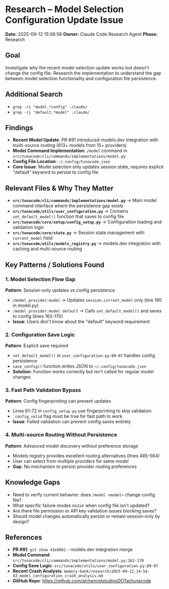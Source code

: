 # Research – Model Selection Configuration Update Issue
**Date:** 2025-09-12 15:06:58
**Owner:** Claude Code Research Agent
**Phase:** Research

## Goal
Investigate why the recent model selection update works but doesn't change the config file. Research the implementation to understand the gap between model selection functionality and configuration file persistence.

## Additional Search
- `grep -ri "model.*config" .claude/`
- `grep -ri "default.*model" .claude/`

## Findings
- **Recent Model Update**: PR #91 introduced models.dev integration with multi-source routing (613+ models from 15+ providers)
- **Model Command Implementation**: `/model` command in `src/tunacode/cli/commands/implementations/model.py`
- **Config File Location**: `~/.config/tunacode.json`
- **Core Issue**: Model selection only updates session state, requires explicit "default" keyword to persist to config file

## Relevant Files & Why They Matter
- **`src/tunacode/cli/commands/implementations/model.py`** → Main model command interface where the persistence gap exists
- **`src/tunacode/utils/user_configuration.py`** → Contains `set_default_model()` function that saves to config file
- **`src/tunacode/core/setup/config_setup.py`** → Configuration loading and validation logic
- **`src/tunacode/core/state.py`** → Session state management with `current_model` field
- **`src/tunacode/utils/models_registry.py`** → models.dev integration with caching and multi-source routing

## Key Patterns / Solutions Found

### 1. Model Selection Flow Gap
**Pattern**: Session-only updates vs config persistence
- `/model provider:model` → Updates `session.current_model` only (line 160 in model.py)
- `/model provider:model default` → Calls `set_default_model()` and saves to config (lines 163-170)
- **Issue**: Users don't know about the "default" keyword requirement

### 2. Configuration Save Logic
**Pattern**: Explicit save required
- `set_default_model()` in `user_configuration.py:89-97` handles config persistence
- `save_config()` function writes JSON to `~/.config/tunacode.json`
- **Solution**: Function works correctly but isn't called for regular model changes

### 3. Fast Path Validation Bypass
**Pattern**: Config fingerprinting can prevent updates
- Lines 61-72 in `config_setup.py` use fingerprinting to skip validation
- `_config_valid` flag must be true for fast path to work
- **Issue**: Failed validation can prevent config saves entirely

### 4. Multi-source Routing Without Persistence
**Pattern**: Advanced model discovery without preference storage
- Models registry provides excellent routing alternatives (lines 485-564)
- User can select from multiple providers for same model
- **Gap**: No mechanism to persist provider routing preferences

## Knowledge Gaps
- Need to verify current behavior: does `/model <model>` change config file?
- What specific failure modes occur when config file isn't updated?
- Are there file permission or API key validation issues blocking saves?
- Should model changes automatically persist or remain session-only by design?

## References
- **PR #91**: `git show 43e8881` - models.dev integration merge
- **Model Command**: `src/tunacode/cli/commands/implementations/model.py:162-170`
- **Config Save Logic**: `src/tunacode/utils/user_configuration.py:89-97`
- **Recent Crash Analysis**: `memory-bank/research/2025-09-12_14-54-43_model_configuration_crash_analysis.md`
- **GitHub Repo**: https://github.com/alchemiststudiosDOTai/tunacode
